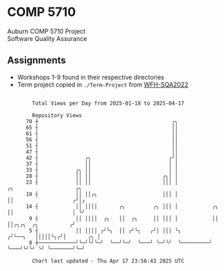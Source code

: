 # COMP 5710
Auburn COMP 5710 Project  
Software Quality Assurance

## Assignments
- Workshops 1-9 found in their respective directories
- Term project copied in `./Term-Project` from [WFH-SQA2022](https://github.com/wumphlett/WFH-SQA2022-AUBURN)

```

        Total Views per Day from 2025-01-18 to 2025-04-17

        Repository Views
      70 ┼                                           ╭╮
      65 ┤                                           ││
      61 ┤                                           ││
      56 ┤                                           ││
      51 ┤                                           ││
      47 ┤                                           ││
      42 ┤               ╭╮                         ╭╯│
      37 ┤               ││                         │ │
      33 ┤            ╭╮ ││                         │ │
      28 ┤            ││ ││                       ╭╮│ │
      23 ┤            ││ ││                       │││ │                   ╭╮                    ╭╮
      19 ┤            ││ ││╭╮                     │││ │                   ││                   ╭╯│╭
      14 ┤            ││ ││││       ╭╮         ╭╮ │││ │           ╭╮      ││                   │ ╰╯
       9 ┤            ││ ││││  ╭╮   ││  ╭╮     ││ │││ │           ││      ││╭╮╭╮  ╭╮          ╭╯
       5 ┤            ││ ││││ ╭╯╰╮  ││ ╭╯╰╮   ╭╯│ │││ ╰╮         ╭╯╰──╮   │││││╰╮╭╯│       ╭╮ │
       0 ┼────────────╯╰─╯╰╯╰─╯  ╰──╯╰─╯  ╰───╯ ╰─╯╰╯  ╰─────────╯    ╰───╯╰╯╰╯ ╰╯ ╰───────╯╰─╯

        Chart last updated - Thu Apr 17 23:56:43 2025 UTC
        
```
